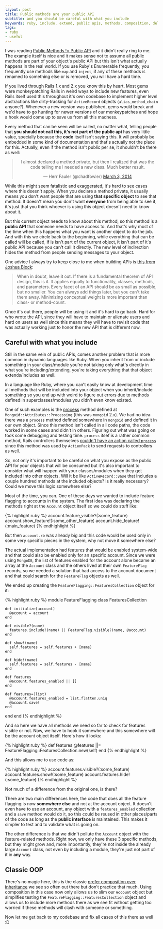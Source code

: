 ```yaml
---
layout: post
title: Public methods are your public API
subtitle: and you should be careful with what you include
keywords: ruby, include, extend, public apis, methods, composition, delegation, inheritance
tags:
- ruby
- useful
---
```


I was reading [Public Methods != Public API](http://www.collectiveidea.com/blog/archives/2014/02/19/public-methods-public-api/) and it didn't really ring to me. The example itself is nice and it makes sense not to assume all public methods are part of your object's public API but this isn't what actually happens in the real world. If you use Ruby's Enumerable frequently, you frequently use methods like `map` and `inject`, if any of these methods is renamed to something else or is removed, you will have a hard time.

If you lived through Rails 1.x and 2.x you know this by heart. Most gems were monkeypatching Rails in weird ways to include new features, even Rails itself used this throughout it's own codebase to implement higher level abstractions like dirty-tracking for `ActiveRecord` objects (`alias_method_chain` anyone?). Whenever a new version was published, gems would break and we'd have to go hunting for newer versions of our monkeypatches and hope a hook would come up to save us from all this madness.

Every method that can be seen will be called, no matter what, telling people that __you should not call this, it's not part of the public api__ has very little value, specially because the __code__ itself isn't saying this. It will probably be embedded in some kind of documentation and that's actually not the place for this. Actually, even if the method isn't public per se, it shouldn't be there as well:

<blockquote class="twitter-tweet" lang="en" align="center"><p>I almost declared a method private, but then I realized that was the code telling me I needed a new class. Much better result.</p>&mdash; Herr Fauler (@chadfowler) <a href="https://twitter.com/chadfowler/statuses/440604666376642561">March 3, 2014</a></blockquote>
<script async src="//platform.twitter.com/widgets.js" charset="utf-8"></script>

While this might seem fatalistic and exaggerated, it's hard to see cases where this doesn't apply. When you declare a method private, it usually means you don't want people that are using __that specific object__ to see that method. It doesn't mean you don't want __everyone__ from being able to see it, it's just that you think whoever is using this object doesn't need to know about it.

But this current object needs to know about this method, so this method is a __public API__ that someone needs to have access to. And that's why most of the time when this happens what you want is another object to do the job. And with this we circle back to the beginning, while everything that can be called will be called, if is isn't part of the current object, it isn't part of it's public API because you can't call it directly. The new level of indirection hides the method from people sending messages to your object.

One advice I always try to keep close to me when building APIs is [this from Joshua Block](http://www.infoq.com/articles/API-Design-Joshua-Bloch):

> When in doubt, leave it out. If there is a fundamental theorem of API design, this is it. It applies equally to functionality, classes, methods, and parameters. Every facet of an API should be as small as possible, but no smaller. You can always add things later, but you can't take them away. Minimizing conceptual weight is more important than class- or method-count.

Once it's out there, people will be using it and it's hard to go back. Hard for who wrote the API, since they will have to maintain or alienate users and hard on users as well since this means they will have to revisit code that was actually working just to honor the new API that is different now.

## Careful with what you include

Still in the same vein of public APIs, comes another problem that is more common in dynamic languages like Ruby. When you inherit from or include something in your class/module you're not taking only what's directly in what you're including/extending, you're taking everything that that object extends/includes as well.

In a language like Ruby, where you can't easily know at development time all methods that will be included into your object when you inherit/include something so you end up with weird to figure out errors due to methods defined in superclasses/modules you didn't even know existed.

One of such examples is the [process](https://github.com/mongoid/mongoid/blob/2.8.0-stable/lib/mongoid/attributes/processing.rb#L21) method defined at `Mongoid::Attributes::Processing` (this was `mongoid` 2.x). We had no idea there was a `process` method defined somewhere in `mongoid` and defined it in our own object. Since this method isn't called in all code paths, the code worked in some cases and didn't in others. Figuring out what was going on took some debugging and testing time. `process` itsef is a rather common method, Rails controllers themselves [couldn't have an action called `process`](http://stackoverflow.com/questions/11021800/why-rails-controller-action-method-requires-parameter) since this method was used by `ActionPack` to send requests to controllers as well.

So, not only it's important to be careful on what you expose as the public API for your objects that will be consumed but it's also important to consider what will happen with your classes/modules when they get included into other objects. Will it be like `ActiveRecord::Base` that includes a couple hundred methods at the included objects? Is it really necessary? Could we move this logic somewhere else?

Most of the time, you can. One of these days we wanted to include feature flagging to accounts in the system. The first idea was declaring the methods right at the `Account` object itself so we could do stuff like:

{% highlight ruby %}
account.feature_visible?(:some_feature)
account.show_feature!(:some_other_feature)
account.hide_feature!(:main_feature)
{% endhighlight %}

But then `account.rb` was already big and this code would be used only in some very specific pieces in the system, why not move it somewhere else?

The actual implementation had features that would be enabled system-wide and that could also be enabled only for an specific account. Since we were using `MongoDB`, the list of features enabled for the account alone became an array at the `Account` class and the others lived at their own `FeatureFlag` records, so we needed a solution that had access to the account document and that could search for the `FeatureFlag` objects as well.

We ended up creating the `FeatureFlagging::FeaturesCollection` object for it:

{% highlight ruby %}
module FeatureFlagging
  class FeaturesCollection

    def initialize(account)
      @account = account
    end

    def visible?(name)
      features.include?(name) || FeatureFlag.visible?(name, @account)
    end

    def show!(name)
      self.features = self.features + [name]
    end

    def hide!(name)
      self.features = self.features - [name]
    end

    def features
      @account.features_enabled || []
    end

    def features=(list)
      @account.features_enabled = list.flatten.uniq
      @account.save!
    end

  end
end
{% endhighlight %}

And so here we have all methods we need so far to check for features visible or not. Now, we have to hook it somewhere and this somewhere will be the account object itself. Here's how it looks:

{% highlight ruby %}
def features
  @features ||= FeatureFlagging::FeaturesCollection.new(self)
end
{% endhighlight %}

And this allows me to use code as:

{% highlight ruby %}
account.features.visible?(:some_feature)
account.features.show!(:some_feature)
account.features.hide!(:some_feature)
{% endhighlight %}

Not much of a difference from the original one, is there?

There are two main differences here, the code that does all the feature flagging is now __somewhere else__ and not at the account object. It doesn't even have to use an account, any object with a `features_enabled` collection and a `save` method would do it, so this could be reused in other places/parts of the code as long as the __public interface__ is maintained. This makes it simpler to test and to validate what is going on.

The other difference is that we didn't pollute the `Account` object with the feature-related methods. Right now, we only have these 3 specific methods, but they might grow and, more importantly, they're not inside the already large `Account` class, not even by including a module, they're just not part of it in __any__ way.

## Classic OOP

There's no magic here, this is the classic [prefer composition over inheritance](http://en.wikipedia.org/wiki/Composition_over_inheritance) we see so often out there but don't practice that much. Using composition in this case now only allows us to slim our `Account` object but simplifies testing the `FeatureFlagging::FeaturesCollection` object and allows us to include more methods there as we see fit without getting too worried if these methods will clash with someone or something.

Now let me get back to my codebase and fix all cases of this there as well :D